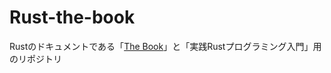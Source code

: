 # Rust-the-book

Rustのドキュメントである「[The Book](https://doc.rust-jp.rs/book-ja/ch04-01-what-is-ownership.html)」と「実践Rustプログラミング入門」用のリポジトリ
